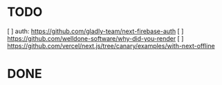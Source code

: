 # TODO
[ ] auth: https://github.com/gladly-team/next-firebase-auth
[ ] https://github.com/welldone-software/why-did-you-render
[ ] https://github.com/vercel/next.js/tree/canary/examples/with-next-offline
# DONE